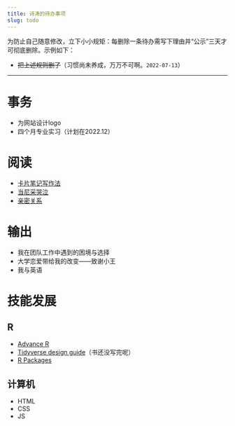 ```yaml
---
title: 诗涛的待办事项
slug: todo
---
```


为防止自己随意修改，立下小小规矩：每删除一条待办需写下理由并“公示”三天才可彻底删除。示例如下：

- ~~把上述规则删了~~（习惯尚未养成，万万不可啊。`2022-07-13`）

---

# 事务

- 为网站设计logo
- 四个月专业实习（计划在2022.12）

# 阅读

- [卡片笔记写作法](https://book.douban.com/subject/35503571/)
- [当尼采哭泣](https://book.douban.com/subject/27018918/)
- [亲密关系](https://book.douban.com/subject/26585065/)

# 输出

- 我在团队工作中遇到的困境与选择
- 大学恋爱带给我的改变——致谢小王
- 我与英语

# 技能发展

## R

- [Advance R](https://adv-r.hadley.nz/)
- [Tidyverse design guide](https://principles.tidyverse.org/)（书还没写完呢）
- [R Packages](https://r-pkgs.org/)

## 计算机

- HTML
- CSS
- JS
